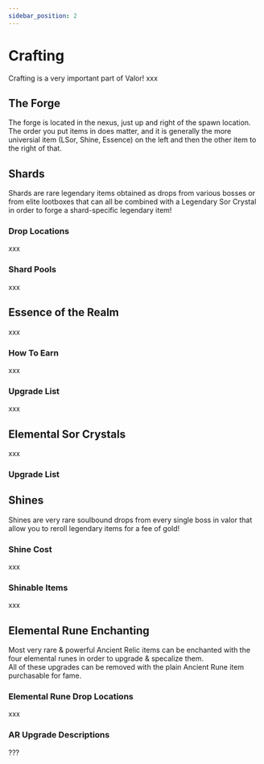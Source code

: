 ```yaml
---
sidebar_position: 2
---
```


# Crafting  
Crafting is a very important part of Valor! xxx

## The Forge
The forge is located in the nexus, just up and right of the spawn location.  
The order you put items in does matter, and it is generally the more universial item (LSor, Shine, Essence) on the left and then the other item to the right of that.


## Shards
Shards are rare legendary items obtained as drops from various bosses or from elite lootboxes that can all be combined with a Legendary Sor Crystal in order to forge a shard-specific legendary item!

### Drop Locations
xxx

### Shard Pools
xxx


## Essence of the Realm
xxx

### How To Earn
xxx

### Upgrade List
xxx


## Elemental Sor Crystals
xxx

### Upgrade List


## Shines
Shines are very rare soulbound drops from every single boss in valor that allow you to reroll legendary items for a fee of gold!


### Shine Cost
xxx

### Shinable Items
xxx


##  Elemental Rune Enchanting
Most very rare & powerful Ancient Relic items can be enchanted with the four elemental runes in order to upgrade & specalize them.  
All of these upgrades can be removed with the plain Ancient Rune item purchasable for fame.

### Elemental Rune Drop Locations
xxx


### AR Upgrade Descriptions
???
